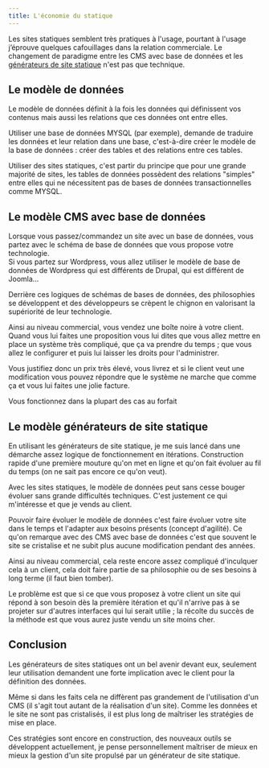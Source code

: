 ```yaml
---
title: L'économie du statique
---
```


Les sites statiques semblent très pratiques à l'usage, pourtant à l'usage j’éprouve quelques cafouillages dans la relation commerciale. Le changement de paradigme entre les CMS avec base de données et les [générateurs de site statique](/generateur-site-statique/) n'est pas que technique.

## Le modèle de données

Le modèle de données définit à la fois les données qui définissent vos contenus mais aussi les relations que ces données ont entre elles.

Utiliser une base de données MYSQL (par exemple), demande de traduire les données et leur relation dans une base, c'est-à-dire créer le modèle de la base de données : créer des tables et des relations entre ces tables.

Utiliser des sites statiques, c'est partir du principe que pour une grande majorité de sites, les tables de données possèdent des relations "simples" entre elles qui ne nécessitent pas de bases de données transactionnelles comme MYSQL. 

## Le modèle CMS avec base de données

Lorsque vous passez/commandez un site avec un base de données, vous partez avec le schéma de base de données que vous propose votre technologie.  
Si vous partez sur Wordpress, vous allez utiliser le modèle de base de données de Wordpress qui est différents de Drupal, qui est différent de Joomla…

Derrière ces logiques de schémas de bases de données, des philosophies se développent et des développeurs se crèpent le chignon en valorisant la supériorité de leur technologie.

Ainsi au niveau commercial, vous vendez une boîte noire à votre client. Quand vous lui faites une proposition vous lui dites que vous allez mettre en place un système très compliqué, que ça va prendre du temps ; que vous allez le configurer et puis lui laisser les droits pour l'administrer.

Vous justifiez donc un prix très élevé, vous livrez et si le client veut une modification vous pouvez répondre que le système ne marche que comme ça et vous lui faites une jolie facture.

Vous fonctionnez dans la plupart des cas au forfait

## Le modèle générateurs de site statique

En utilisant les générateurs de site statique, je me suis lancé dans une démarche assez logique de fonctionnement en itérations. Construction rapide d'une première mouture qu'on met en ligne et qu'on fait évoluer au fil du temps (on ne sait pas encore ce qu'on veut).

Avec les sites statiques, le modèle de données peut sans cesse bouger évoluer sans grande difficultés techniques. C'est justement ce qui m'intéresse et que je vends au client.

Pouvoir faire évoluer le modèle de données c'est faire évoluer votre site dans le temps et l'adapter aux besoins présents (concept d'agilité). Ce qu'on remarque avec des CMS avec base de données c'est que souvent le site se cristalise et ne subit plus aucune modification pendant des années.

Ainsi au niveau commercial, cela reste encore assez compliqué d'inculquer cela à un client, cela doit faire partie de sa philosophie ou de ses besoins à long terme (il faut bien tomber).

Le problème est que si ce que vous proposez à votre client un site qui répond à son besoin dès la première itération et qu'il n'arrive pas à se projeter sur d'autres interfaces qui lui serait utilie ; la récolte du succès de la méthode est que vous aurez juste vendu un site moins cher.

## Conclusion

Les générateurs de sites statiques ont un bel avenir devant eux, seulement leur utilisation demandent une forte implication avec le client pour la définition des données.

Même si dans les faits cela ne diffèrent pas grandement de l'utilisation d'un CMS (il s'agit tout autant de la réalisation d'un site). Comme les données et le site ne sont pas cristalisés, il est plus long de maîtriser les stratégies de mise en place.

Ces stratégies sont encore en construction, des nouveaux outils se développent actuellement, je pense personnellement maîtriser de mieux en mieux la gestion d'un site propulsé par un générateur de site statique.

